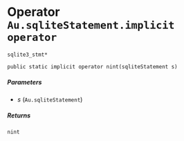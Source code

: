 # Operator `Au.sqliteStatement.implicit operator`

`sqlite3_stmt*`

```
public static implicit operator nint(sqliteStatement s)
```

##### Parameters

- *s*  (`Au.sqliteStatement`)

##### Returns

`nint`